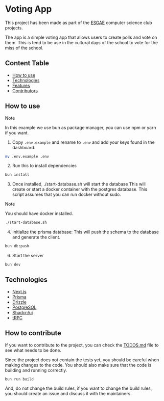 # Voting App
This project has been made as part of the [ESGAE](https://esgae.org/) computer
science club projects.

The app is a simple voting app that allows users to create polls and vote on them.
This is tend to be use in the cultural days of the school to vote for the
miss of the school.

## Content Table
- [How to use](#how-to-use)
- [Technologies](#technologies)
- [Features](#features)
- [Contributors](#contributing)



## How to use

>[!NOTE]
> In this example we use bun as package manager, you can use npm or yarn if you want.
1. Copy `.env.example` and rename to `.env` and add your keys found in the dashboard.

```bash
mv .env.example .env
```

2. Run this to install dependencies
```bash
bun install
```

3. Once installed, ./start-database.sh will start the database
This will create or start a docker container with the postgres database.
This script assumes that you can run docker without sudo.
>[!NOTE]
> You should have docker installed.
```bash
./start-database.sh
```

4. Initialize the prisma database:
This will push the schema to the database and generate the client.
```bash
bun db:push
```

6. Start the server
```bash
bun dev
```

## Technologies
- [Next.js](https://nextjs.org/)
- [Prisma](https://www.prisma.io/)
- [Drizzle](https://orm.drizzle.team)
- [PostgreSQL](https://www.postgresql.org/)
- [Shadcn/ui](https://ui.shadcn.com/)
- [tRPC](https://trpc.io/)


## How to contribute
If you want to contribute to the project, you can check the [TODOS.md](./TODOS.md)
file to see what needs to be done.

Since the project does not contain the tests yet, you should be careful when making
changes to the code. You should also make sure that the code is building and running
correctly.

```bash
bun run build
```
And, do not change the build rules, if you want to change the build rules, you
should create an issue and discuss it with the maintainers.

